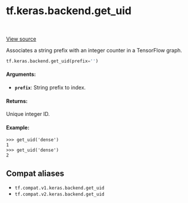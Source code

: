<div itemscope itemtype="http://developers.google.com/ReferenceObject">
<meta itemprop="name" content="tf.keras.backend.get_uid" />
<meta itemprop="path" content="Stable" />
</div>

# tf.keras.backend.get_uid

<!-- Insert buttons and diff -->

<table class="tfo-notebook-buttons tfo-api" align="left">
</table>

<a target="_blank" href="/code/stable/tensorflow/python/keras/backend.py">View source</a>



Associates a string prefix with an integer counter in a TensorFlow graph.

``` python
tf.keras.backend.get_uid(prefix='')
```



<!-- Placeholder for "Used in" -->


#### Arguments:


* <b>`prefix`</b>: String prefix to index.


#### Returns:

Unique integer ID.



#### Example:



```
>>> get_uid('dense')
1
>>> get_uid('dense')
2
```

## Compat aliases

* `tf.compat.v1.keras.backend.get_uid`
* `tf.compat.v2.keras.backend.get_uid`

